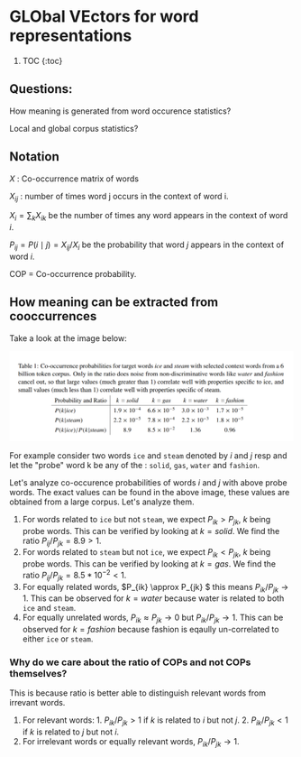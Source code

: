 # GLObal VEctors for word representations

1. TOC
{:toc}

## Questions:
How meaning is generated from word occurence statistics?

Local and global corpus statistics?

## Notation

$X$ : Co-occurrence matrix of words

$X_{ij}$ : number of times word j occurs in the context of word i.

$X_{i} = \sum_{k}X_{ik}$ be the number of times any word appears in the context of word $i$.

$P_{ij}=P(i \mid j)=X_{ij}/X_{i}$ be the probability that word $j$ appears in the context of word $i$.

COP = Co-occurrence probability.

## How meaning can be extracted from cooccurrences

Take a look at the image below:

![co-occ-probs](/images/co-occ-probs.png)

For example consider two words `ice` and `steam` denoted by $i$ and $j$ resp and let the "probe" word k be any of the : `solid`,  `gas`, `water` and `fashion`.


Let's analyze co-occurence probabilities of words $i$ and $j$ with above probe words. The exact values can be found in the above image, these values are obtained from a large corpus. Let's analyze them.

  1. For words related to `ice` but not `steam`, we expect $P_{ik} > P_{jk}$, $k$ being probe words. This can be verified by looking at $k=solid$. We find the ratio $P_{ij}/P_{jk} = 8.9 > 1$.
  2. For words related to `steam` but not `ice`, we expect $P_{ik} < P_{jk}$, $k$ being probe words. This can be verified by looking at $k=gas$. We find the ratio $P_{ij}/P_{jk} = 8.5*10^{-2} < 1$.
  3. For equally related words, $P_{ik} \approx P_{jk} $ this means $P_{ik}/P_{jk} \to 1$. This can be observed for $k=water$ because water is related to both `ice` and `steam`.
  4. For equally unrelated words, $P_{ik} \approx P_{jk} \to 0$ but $P_{ik}/P_{jk} \to 1$. This can be observed for $k=fashion$ because fashion is eqaully un-correlated to either `ice` or `steam`.

### Why do we care about the ratio of COPs and not COPs themselves?

This is because ratio is better able to distinguish relevant words from irrevant words. 

  1. For relevant words: 
    1. $P_{ik}/P_{jk} >1$ if $k$ is related to $i$ but not $j$.
    2. $P_{ik}/P_{jk} <1$ if $k$ is related to $j$ but not $i$.
  2. For irrelevant words or equally relevant words, $P_{ik}/P_{jk} \to 1$.
